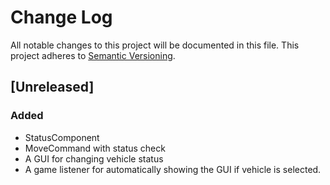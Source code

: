 # Change Log
All notable changes to this project will be documented in this file.
This project adheres to [Semantic Versioning](http://semver.org/).

## [Unreleased]
### Added
- StatusComponent
- MoveCommand with status check
- A GUI for changing vehicle status
- A game listener for automatically showing the GUI if vehicle is selected.